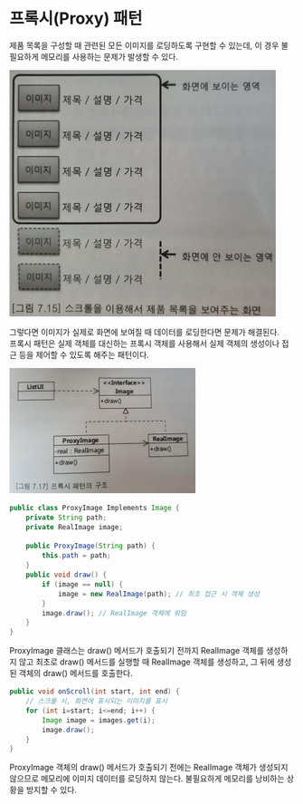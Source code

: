 # 프록시(Proxy) 패턴

제품 목록을 구성할 때 관련된 모든 이미지를 로딩하도록 구현할 수 있는데, 이 경우 불필요하게 메모리를 사용하는 문제가 발생할 수 있다.

![](<../../../.gitbook/assets/image (50).png>)

그렇다면 이미지가 실제로 화면에 보여질 때 데이터를 로딩한다면 문제가 해결된다.\
프록시 패턴은 실제 객체를 대신하는 프록시 객체를 사용해서 실제 객체의 생성이나 접근 등을 제어할 수 있도록 해주는 패턴이다.

![](<../../../.gitbook/assets/image (57).png>)

```java
public class ProxyImage Implements Image {
    private String path;
    private RealImage image;
    
    public ProxyImage(String path) {
        this.path = path;
    }
    public void draw() {
        if (image == null) {
            image = new RealImage(path); // 최초 접근 시 객체 생성
        }
        image.draw(); // RealImage 객체에 위임
    }
}
```

ProxyImage 클래스는 draw() 메서드가 호출되기 전까지 RealImage 객체를 생성하지 않고 최초로 draw() 메서드를 실행할 때 RealImage 객체를 생성하고, 그 뒤에 생성된 객체의 draw() 메서드를 호출한다.

```java
public void onScroll(int start, int end) {
    // 스크롤 시, 화면에 표시되는 이미지를 표시
    for (int i=start; i<=end; i++) {
        Image image = images.get(i);
        image.draw();
    }
}
```

ProxyImage 객체의 draw() 메서드가 호출되기 전에는 RealImage 객체가 생성되지 않으므로 메모리에 이미지 데이터를 로딩하지 않는다. 불필요하게 메모리를 낭비하는 상황을 방지할 수 있다.
